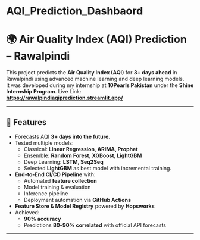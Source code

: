 ﻿# AQI_Prediction_Dashbaord
# 🌍 Air Quality Index (AQI) Prediction – Rawalpindi

This project predicts the **Air Quality Index (AQI)** for **3+ days ahead** in Rawalpindi using advanced machine learning and deep learning models.  
It was developed during my internship at **10Pearls Pakistan** under the **Shine Internship Program**.
Live Link: **https://rawalpindiaqiprediction.streamlit.app/**

---

## 🚀 Features
- Forecasts AQI **3+ days into the future**.
- Tested multiple models:
  - Classical: **Linear Regression, ARIMA, Prophet**
  - Ensemble: **Random Forest, XGBoost, LightGBM**
  - Deep Learning: **LSTM, Seq2Seq**
  - Selected **LightGBM** as best model with incremental training.
- **End-to-End CI/CD Pipeline** with:
  - Automated **feature collection**
  - Model training & evaluation
  - Inference pipeline
  - Deployment automation via **GitHub Actions**
- **Feature Store & Model Registry** powered by **Hopsworks**
- Achieved:
  - **90% accuracy**
  - Predictions **80–90% correlated** with official API forecasts

---




